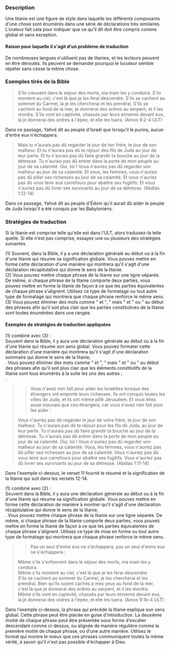 ### Description

Une litanie est une figure de style dans laquelle les différents composants d'une chose sont énumérés dans une série de déclarations très similaires. L'orateur fait cela pour indiquer que ce qu'il dit doit être compris comme global et sans exception.

#### Raison pour laquelle il s'agit d'un problème de traduction

De nombreuses langues n'utilisent pas de litanies, et les lecteurs peuvent en être déroutés. Ils peuvent se demander pourquoi le locuteur semble répéter sans cesse la même chose.

### Exemples tirés de la Bible

> S'ils creusent dans le séjour des morts, ma main les y conduira. S'ils montent au ciel, c'est là que je les ferai descendre. S'ils se cachent au sommet du Carmel, là je les chercherai et les prendrai. S'ils se cachent au fond de la mer, je donnerai des ordres au serpent, et il les mordra. S'ils vont en captivité, chassés par leurs ennemis devant eux, là je donnerai des ordres à l'épée, et elle les tuera. (Amos 9:2-4 ULT)

Dans ce passage, Yahvé dit au peuple d'Israël que lorsqu'il le punira, aucun d'entre eux n'échappera.

> Mais tu n'aurais pas dû regarder le jour de ton frère, le jour de son malheur. Et tu n'aurais pas dû te réjouir des fils de Juda au jour de leur perte. Et tu n'aurais pas dû faire grandir ta bouche au jour de la détresse. Tu n'aurais pas dû entrer dans la porte de mon peuple au jour de sa calamité. Oui, toi ! Vous n'auriez pas dû regarder son malheur au jour de sa calamité. Et vous, les femmes, vous n'auriez pas dû piller ses richesses au jour de sa calamité. Et vous n'auriez pas dû vous tenir aux carrefours pour abattre ses fugitifs. Et vous n'auriez pas dû livrer ses survivants au jour de sa détresse. (Abdias 1:12-14)

Dans ce passage, Yahvé dit au peuple d'Édom qu'il aurait dû aider le peuple de Juda lorsqu'il a été conquis par les Babyloniens.

### Stratégies de traduction

Si la litanie est comprise telle qu'elle est dans l'ULT, alors traduisez-la telle quelle. Si elle n'est pas comprise, essayez une ou plusieurs des stratégies suivantes.

(1) Souvent, dans la Bible, il y a une déclaration générale au début ou à la fin d'une litanie qui résume sa signification globale. Vous pouvez mettre en forme cette déclaration d'une manière qui montrera qu'il s'agit d'une déclaration récapitulative qui donne le sens de la litanie.<br>
(2) Vous pouvez mettre chaque phrase de la litanie sur une ligne séparée. De même, si chaque phrase de la litanie comporte deux parties, vous pouvez mettre en forme la litanie de façon à ce que les parties équivalentes de chaque phrase s'alignent. Utilisez ce type de formatage ou tout autre type de formatage qui montrera que chaque phrase renforce le même sens.<br>
(3) Vous pouvez éliminer des mots comme " et ", " mais " et " ou " au début des phrases afin qu'il soit plus clair que les parties constitutives de la litanie sont toutes énumérées dans une rangée.

#### Exemples de stratégies de traduction appliquées

(1) combiné avec (3) :<br>
Souvent dans la Bible, il y aura une déclaration générale au début ou à la fin d'une litanie qui résume son sens global. Vous pouvez formater cette déclaration d'une manière qui montrera qu'il s'agit d'une déclaration sommaire qui donne le sens de la litanie;<br>.
Vous pouvez éliminer des mots comme " et ", " mais " et " ou " au début des phrases afin qu'il soit plus clair que les éléments constitutifs de la litanie sont tous énumérés à la suite les uns des autres ;<br>.

> > Vous n'avez rien fait pour aider les Israélites lorsque des étrangers ont emporté leurs richesses. Ils ont conquis toutes les villes de Juda, et ils ont même pillé Jérusalem. Et vous étiez aussi mauvais que ces étrangers, car vous n'avez rien fait pour les aider :
>
> Vous n'auriez pas dû regarder le jour de votre frère, le jour de son malheur. Tu n'aurais pas dû te réjouir pour les fils de Juda, au jour de leur perte. Tu n'aurais pas dû faire grandir ta bouche au jour de la détresse. Tu n'aurais pas dû entrer dans la porte de mon peuple au jour de sa calamité. Oui, toi ! Vous n'auriez pas dû regarder son malheur au jour de sa calamité. Vous, les femmes, vous n'auriez pas dû piller ses richesses au jour de sa calamité. Vous n'auriez pas dû vous tenir aux carrefours pour abattre ses fugitifs. Vous n'auriez pas dû livrer ses survivants au jour de sa détresse. (Abdias 1:11-14)

Dans l'exemple ci-dessus, le verset 11 fournit le résumé et la signification de la litanie qui suit dans les versets 12-14.

(1) combiné avec (2) :<br>
Souvent dans la Bible, il y aura une déclaration générale au début ou à la fin d'une litanie qui résume sa signification globale. Vous pouvez mettre en forme cette déclaration de manière à montrer qu'il s'agit d'une déclaration récapitulative qui donne le sens de la litanie;<br>.
Vous pouvez mettre chaque phrase de la litanie sur une ligne séparée. De même, si chaque phrase de la litanie comporte deux parties, vous pouvez mettre en forme la litanie de façon à ce que les parties équivalentes de chaque phrase s'alignent. Utilisez ce type de mise en forme ou tout autre type de formatage qui montrera que chaque phrase renforce le même sens.<br>

> > Pas un seul d'entre eux ne s'échappera, pas un seul d'entre eux ne s'échappera :
>
> Même s'ils s'enfoncent dans le séjour des morts, ma main les y conduira.<br>
Même s'ils montent au ciel, c'est là que je les ferai descendre.<br>
S'ils se cachent au sommet du Carmel, je les chercherai et les prendrai.
Bien qu'ils soient cachés à mes yeux au fond de la mer, c'est là que je donnerai des ordres au serpent, et il les mordra.<br>
Même s'ils vont en captivité, chassés par leurs ennemis devant eux, là je donnerai des ordres à l'épée, et elle les tuera. (Amos 9:1b-4 ULT)

Dans l'exemple ci-dessus, la phrase qui précède la litanie explique son sens global. Cette phrase peut être placée en guise d'introduction. La deuxième moitié de chaque phrase peut être présentée sous forme d'escalier descendant comme ci-dessus, ou alignée de manière régulière comme la première moitié de chaque phrase, ou d'une autre manière. Utilisez le format qui montre le mieux que ces phrases communiquent toutes la même vérité, à savoir qu'il n'est pas possible d'échapper à Dieu.
